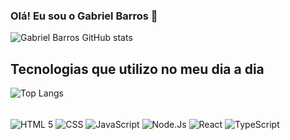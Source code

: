 ### Olá! Eu sou o Gabriel Barros 🤙

![Gabriel Barros GitHub stats](https://github-readme-stats.vercel.app/api?username=gabriel1049&show_icons=true&theme=radical)


## Tecnologias que utilizo no meu dia a dia

![Top Langs](https://github-readme-stats.vercel.app/api/top-langs/?username=gabriel1049&hide_progress=true)

<div style="display: inline_block"> <br/>
   <img img align="center" alt=" HTML 5 " src="https://img.shields.io/badge/HTML-239120?style=for-the-badge&logo=html5&logoColor=white "/>
   <img img align="center" alt=" CSS " src="https://img.shields.io/badge/CSS3-1572B6?style=for-the-badge&logo=css3&logoColor=white"/>
   <img img align="center" alt=" JavaScript " src="https://img.shields.io/badge/JavaScript-F7DF1E?style=for-the-badge&logo=javascript&logoColor=black"/>
   <img img align="center" alt=" Node.Js " src="https://img.shields.io/badge/Node.js-43853D?style=for-the-badge&logo=node.js&logoColor=white" />
   <img img align="center" alt=" React " src="https://img.shields.io/badge/React-20232A?style=for-the-badge&logo=react&logoColor=61DAFB"/>
   <img img align="center" alt=" TypeScript " src="https://img.shields.io/badge/TypeScript-007ACC?style=for-the-badge&logo=typescript&logoColor=white"/>

</div><br/>

